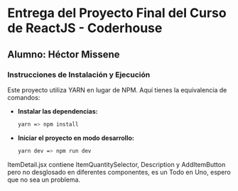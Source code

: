 # Entrega del Proyecto Final del Curso de ReactJS - Coderhouse

## Alumno: Héctor Missene

### Instrucciones de Instalación y Ejecución

Este proyecto utiliza YARN en lugar de NPM. Aquí tienes la equivalencia de comandos:

- **Instalar las dependencias:**

  ```bash
  yarn => npm install

  ```

- **Iniciar el proyecto en modo desarrollo:**
  ```bash
  yarn dev => npm run dev
  ```

ItemDetail.jsx contiene ItemQuantitySelector, Description y AddItemButton pero no desglosado en diferentes componentes, es un Todo en Uno, espero que no sea un problema.
